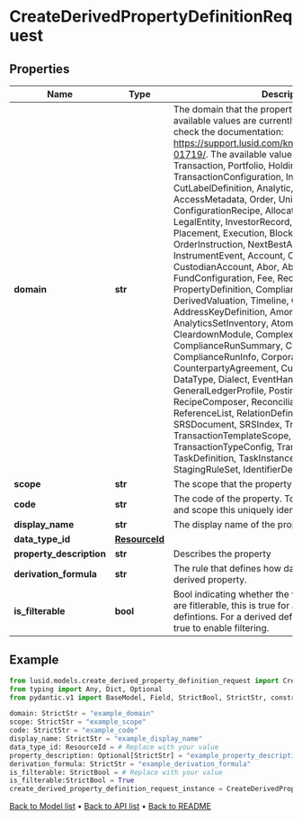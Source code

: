 # CreateDerivedPropertyDefinitionRequest

## Properties
Name | Type | Description | Notes
------------ | ------------- | ------------- | -------------
**domain** | **str** | The domain that the property exists in. Not all available values are currently supported, please check the documentation: https://support.lusid.com/knowledgebase/article/KA-01719/. The available values are: NotDefined, Transaction, Portfolio, Holding, ReferenceHolding, TransactionConfiguration, Instrument, CutLabelDefinition, Analytic, PortfolioGroup, Person, AccessMetadata, Order, UnitResult, MarketData, ConfigurationRecipe, Allocation, Calendar, LegalEntity, InvestorRecord, InvestmentAccount, Placement, Execution, Block, Participation, Package, OrderInstruction, NextBestAction, CustomEntity, InstrumentEvent, Account, ChartOfAccounts, CustodianAccount, Abor, AborConfiguration, Fund, FundConfiguration, Fee, Reconciliation, PropertyDefinition, Compliance, DiaryEntry, Leg, DerivedValuation, Timeline, ClosedPeriod, AddressKeyDefinition, AmortisationRuleSet, AnalyticsSetInventory, AtomUnitResult, CleardownModule, ComplexMarketData, ComplianceRunSummary, ComplianceRule, ComplianceRunInfo, CorporateActionSource, CounterpartyAgreement, CustomEntityDefinition, DataType, Dialect, EventHandler, GeneralLedgerProfile, PostingModule, Quote, RecipeComposer, ReconciliationRunBreak, ReferenceList, RelationDefinition, ReturnBlockIndex, SRSDocument, SRSIndex, TransactionTemplate, TransactionTemplateScope, TransactionType, TransactionTypeConfig, TranslationScript, TaskDefinition, TaskInstance, Worker, StagingRuleSet, IdentifierDefinition | 
**scope** | **str** | The scope that the property exists in. | 
**code** | **str** | The code of the property. Together with the domain and scope this uniquely identifies the property. | 
**display_name** | **str** | The display name of the property. | 
**data_type_id** | [**ResourceId**](ResourceId.md) |  | 
**property_description** | **str** | Describes the property | [optional] 
**derivation_formula** | **str** | The rule that defines how data is composed for a derived property. | 
**is_filterable** | **bool** | Bool indicating whether the values of this property are fitlerable, this is true for all non-derived property defintions.  For a derived definition this must be set true to enable filtering. | 
## Example

```python
from lusid.models.create_derived_property_definition_request import CreateDerivedPropertyDefinitionRequest
from typing import Any, Dict, Optional
from pydantic.v1 import BaseModel, Field, StrictBool, StrictStr, constr, validator

domain: StrictStr = "example_domain"
scope: StrictStr = "example_scope"
code: StrictStr = "example_code"
display_name: StrictStr = "example_display_name"
data_type_id: ResourceId = # Replace with your value
property_description: Optional[StrictStr] = "example_property_description"
derivation_formula: StrictStr = "example_derivation_formula"
is_filterable: StrictBool = # Replace with your value
is_filterable:StrictBool = True
create_derived_property_definition_request_instance = CreateDerivedPropertyDefinitionRequest(domain=domain, scope=scope, code=code, display_name=display_name, data_type_id=data_type_id, property_description=property_description, derivation_formula=derivation_formula, is_filterable=is_filterable)

```

[Back to Model list](../README.md#documentation-for-models) &#8226; [Back to API list](../README.md#documentation-for-api-endpoints) &#8226; [Back to README](../README.md)

